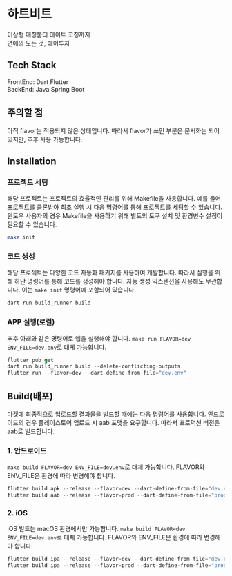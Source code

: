 # 하트비트
이상형 매칭붙터 데이트 코칭까지<br>
연애의 모든 것, 에이투지


## Tech Stack
FrontEnd: Dart Flutter
<br>
BackEnd: Java Spring Boot

## 주의할 점
아직 flavor는 적용되지 않은 상태입니다.
따라서 flavor가 쓰인 부분은 문서화는 되어 있지만, 추후 사용 가능합니다.


## Installation

### 프로젝트 세팅
해당 프로젝트는 프로젝트의 효율적인 관리를 위해 Makefile을 사용합니다.
예를 들어 프로젝트를 클론받아 최초 실행 시 다음 명령어를 통해 프로젝트를 세팅할 수 있습니다.
윈도우 사용자의 경우 Makefile을 사용하기 위해 별도의 도구 설치 및 환경변수 설정이 필요할 수 있습니다.

```bash
make init
```


### 코드 생성
해당 프로젝트는 다양한 코드 자동화 패키지를 사용하여 개발합니다.
따라서 실행을 위해 하단 명령어를 통해 코드를 생성해야 합니다.
자동 생성 익스텐션을 사용해도 무관합니다.
이는 `make init` 명령어에 포함되어 있습니다.

```dart
dart run build_runner build
```

### APP 실행(로컬)
추후 아래와 같은 명령어로 앱을 실행해야 합니다.
`make run FLAVOR=dev ENV_FILE=dev.env`로 대체 가능합니다.
```dart
flutter pub get
dart run build_runner build --delete-conflicting-outputs
flutter run --flavor=dev --dart-define-from-file="dev.env"
```

## Build(배포)
마켓에 최종적으로 업로드할 결과물을 빌드할 때에는 다음 명령어를 사용합니다. 
안드로이드의 경우 플레이스토어 업로드 시 aab 포맷을 요구합니다. 따라서 프로덕션 버전은 aab로 빌드합니다.

### 1. 안드로이드
`make build FLAVOR=dev ENV_FILE=dev.env`로 대체 가능합니다.
FLAVOR와 ENV_FILE은 환경에 따라 변경해야 합니다.
```dart
flutter build apk --release --flavor=dev --dart-define-from-file="dev.env"
flutter build aab --release --flavor=prod --dart-define-from-file="prod.env"
```

### 2. iOS
iOS 빌드는 macOS 환경에서만 가능합니다.
`make build FLAVOR=dev ENV_FILE=dev.env`로 대체 가능합니다.
FLAVOR와 ENV_FILE은 환경에 따라 변경해야 합니다.
```dart
flutter build ipa --release --flavor=dev --dart-define-from-file="dev.env"
flutter build ipa --release --flavor=prod --dart-define-from-file="prod.env"
```
